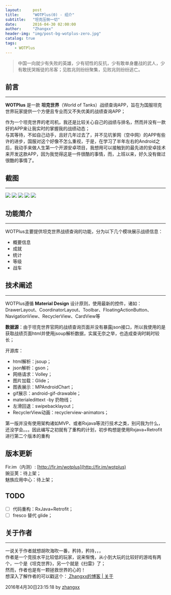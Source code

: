 ```yaml
---
layout:     post
title:      "WOTPlus(0) - 绍介"
subtitle:   "坦克压倒一切"
date:       2016-04-30 02:00:00
author:     "Zhangxx"
header-img: "img/post-bg-wotplus-zero.jpg"
catalog: true
tags:
    - WOTPlus
---
```


> 中国一向就少有失败的英雄，少有韧性的反抗，少有敢单身鏖战的武人，少有敢抚哭叛徒的吊客；见胜兆则纷纷聚集，见败兆则纷纷逃亡。

##  前言
---
**WOTPlus** 是一款 **坦克世界**（World of Tanks）战绩查询APP，旨在为国服坦克世界玩家提供一个方便且专业而又不失优美的战绩查询APP；    

作为一个坦克世界的老司机，我还是比较关心自己的战绩与排名，然而并没有一款好的APP来让我实时的掌握我的战绩动态；  
与其等待，不如自己动手，且好几年过去了，并不见坑爹网（空中网）的APP有些许的进步，国服对这个好像不怎么重视，于是，在学习了半年左右的Android之后，我动手来做人生第一个开源安卓项目，我想用可以接触到的最先进的安卓技术来开发这款APP，因为我觉得这是一件很酷的事情，而，上班以来，好久没有做过很酷的事情了。  

## 截图

_ _ _ 

![](http://7xsvfv.com2.z0.glb.clouddn.com/wotplus_xiaoguo2.jpg)
![](http://7xsvfv.com2.z0.glb.clouddn.com/wotplus_xiaoguo1.jpg)
![](http://7xsvfv.com2.z0.glb.clouddn.com/wotplus_xiaoguo3.jpg)
![](http://7xsvfv.com2.z0.glb.clouddn.com/wotplus_xiaoguo4.jpg)
![](http://7xsvfv.com2.z0.glb.clouddn.com/wotplus_xiaoguo5.jpg)

## 功能简介
---

WOTPlus主要提供坦克世界战绩查询的功能，分为以下几个模块展示战绩信息：

- 概要信息
- 成就
- 统计
- 等级
- 战车

## 技术阐述
---

WOTPlus遵循 **Material Design** 设计原则，使用最新的控件，诸如：DrawerLayout、CoordinatorLayout、Toolbar、FloatingActionButton、NavigationView、RecyclerView、CardView等

**数据源**：由于坦克世界官网的战绩查询页面并没有暴露json接口，所以我使用的是获取战绩页面html并使用jsoup解析数据，实属无奈之举，也造成查询时耗时较长；

开源库：

* html解析：jsoup；
* json解析：gson；
* 网络请求：Volley；  
* 图片加载：Glide；
* 图表展示：MPAndroidChart；
* gif展示：android-gif-drawable；
* materialedittext -by 扔物线；
* 左滑回退：swipebacklayout；
* RecyclerView动画：recyclerview-animators；

第一版并没有使用架构诸如MVP、或者Rxjava等流行技术之类，别问我为什么，还没学会。。。因此编写之初就有了重构的计划，初步构想是使用Rxjava+Retrofit进行第二个版本的重构

## 版本更新

Fir.im（内测）: [http://fir.im/wotplus](http://fir.im/wotplus)  
豌豆荚：待上架；  
魅族应用中心：待上架；

## TODO

- [ ] 代码重构：RxJava+Retrofit；  
- [ ] fresco 替代 glide；

## 关于作者
_ _ _

一说关于作者就想胡吹海吹一番，矜持，矜持，，，  
作者是一个竞技水平比较低的玩家，说来惭愧，从小到大玩的比较好的游戏有两个，一个是《坦克世界》，另一个就是《扫雷》了；    
然而，作者也是有一颗拯救世界的心的！  
想深入了解作者的可以戳这个：[ Zhangxx的博客 | 关于 ](http://amx1390.com/about/)

2016年4月30日23:15:18 by [zhangxx](http://amx1390.com)



